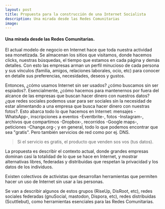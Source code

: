 ```yaml
---
layout: post
title: Propuesta para la construcción de una Internet Socialista
description: Una mirada desde las Redes Comunitarias
image: 
---
```


#### Una mirada desde las Redes Comunitarias.

El actual modelo de negocio en Internet hace que toda nuestra actividad sea monetizada. Se almacenan los sitios que visitamos, donde hacemos clicks, nuestras búsquedas, el tiempo que estamos en cada página y demás detalles. Con esto las empresas arman un perfil minucioso de cada persona y sus vínculos (familia, amigos, relaciones laborales, ocio, etc) para conocer en detalle sus preferencias, necesidades, deseos y gustos.

Entonces, ¿cómo usamos Internet sin ser usados? ¿cómo buscamos sin ser espiados?. Esencialmente, ¿cómo hacemos para mantenernos por fuera del alcance de las empresas que buscan hacer dinero con nuestros datos? ¿que redes sociales podemos usar para ser sociales sin la necesidad de estar alimentando a una empresa que busca hacer dinero con nuestras fotos?.
Esto abarca todo lo que hacemos en Internet: mensajes -WhatsApp-, inscripciones a eventos -Eventbrite-, fotos -Instagram-, archivos que compartimos -Dropbox-, recorridos -Google maps-, peticiones -Change.org-; y en general, todo lo que podemos encontrar que sea "gratis". Pero también servicios de red como por ej. DNS.

> Si el servicio es gratis, el producto que venden sos vos (tus datos).

La propuesta es describir el contexto actual, donde grandes empresas dominan casi la totalidad de lo que se hace en Internet, y mostrar alternativas libres, federadas y distribuidas que respetan la privacidad y los datos de los individuos.

Existen colectivos de activistas que desarrollan herramientas que permiten hacer un uso de Internet sin usar a las personas.

Se van a describir algunos de estos grupos (RiseUp, DisRoot, etc), redes sociales federadas (gnuSocial, mastodon, Dispora, etc), redes distribuidas (Scuttlebut), como herramientas esenciales para las Redes Comunitarias.

